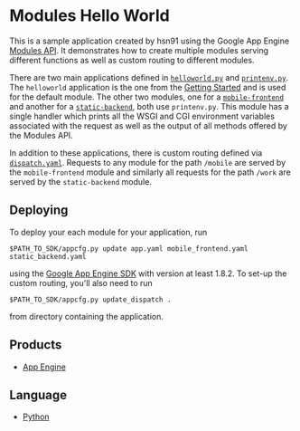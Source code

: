 # Modules Hello World

This is a sample application created by hsn91 using the Google App Engine [Modules API][10].
It demonstrates how to create multiple modules serving different functions
as well as custom routing to different modules.

There are two main applications defined in [`helloworld.py`][4] and
[`printenv.py`][5]. The `helloworld` application is the one from the
[Getting Started][3] and is used for the default module. The other
two modules, one for a [`mobile-frontend`][7] and another for a
[`static-backend`][8], both use `printenv.py`. This module has a single
handler which prints all the WSGI and CGI environment variables
associated with the request as well as the output of all methods
offered by the Modules API.

In addition to these applications, there is custom routing defined
via [`dispatch.yaml`][6]. Requests to any module for the path
`/mobile` are served by the `mobile-frontend` module and similarly all
requests for the path `/work` are served by the `static-backend` module.

## Deploying

To deploy your each module for your application, run

```
$PATH_TO_SDK/appcfg.py update app.yaml mobile_frontend.yaml static_backend.yaml
```

using the [Google App Engine SDK][9] with version at least 1.8.2. To set-up the custom
routing, you'll also need to run

```
$PATH_TO_SDK/appcfg.py update_dispatch .
```

from directory containing the application.

## Products
- [App Engine][1]

## Language
- [Python][2]

[1]: https://developers.google.com/appengine
[2]: https://python.org
[3]: https://github.com/GoogleCloudPlatform/appengine-guestbook-python/tree/part1-helloworld
[4]: https://github.com/GoogleCloudPlatform/appengine-modules-helloworld-python/blob/master/helloworld.py
[5]: https://github.com/GoogleCloudPlatform/appengine-modules-helloworld-python/blob/master/printenv.py
[6]: https://github.com/GoogleCloudPlatform/appengine-modules-helloworld-python/blob/master/dispatch.yaml
[7]: https://github.com/GoogleCloudPlatform/appengine-modules-helloworld-python/blob/master/mobile_frontend.yaml
[8]: https://github.com/GoogleCloudPlatform/appengine-modules-helloworld-python/blob/master/static_backend.yaml
[9]: https://developers.google.com/appengine/downloads#Google_App_Engine_SDK_for_Python
[10]: https://developers.google.com/appengine/docs/python/modules
